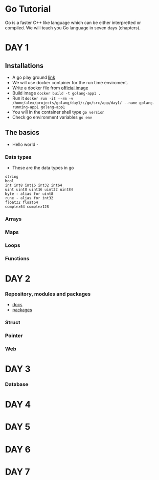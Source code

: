 Go Tutorial
==========

Go is a faster C++ like language which can be either interpretted or compiled.
We will teach you Go language in seven days (chapters).

# DAY 1 
## Installations
- A go play ground [link](https://play.golang.org/)
- We will use docker container for the run time enviroment.
- Write a docker file from [official image](https://hub.docker.com/_/golang)
- Build image `docker build -t golang-app1 .`
- Run it `docker run -it --rm -v /home/alex/projects/golang/day1/:/go/src/app/day1/ --name golang-running-app1 golang-app1`
- You will in the container shell type `go version`
- Check go environment variables `go env`

## The basics
- Hello world - 
### Data types
- These are the data types in go
```
string
bool
int int8 int16 int32 int64
uint uint8 uint16 uint32 uint84
byte - alias for uint8
rune - alias for int32
float32 float64
complex64 complex128

```
### Arrays
### Maps
### Loops
### Functions

# DAY 2
### Repository, modules and packages 
- [docs](https://golang.org/doc/code)
- [packages](https://pkg.go.dev/)
### Struct
### Pointer
### Web

# DAY 3
### Database

# DAY 4
# DAY 5
# DAY 6
# DAY 7